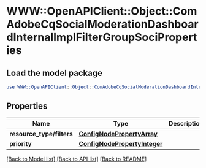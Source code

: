 # WWW::OpenAPIClient::Object::ComAdobeCqSocialModerationDashboardInternalImplFilterGroupSociProperties

## Load the model package
```perl
use WWW::OpenAPIClient::Object::ComAdobeCqSocialModerationDashboardInternalImplFilterGroupSociProperties;
```

## Properties
Name | Type | Description | Notes
------------ | ------------- | ------------- | -------------
**resource_type/filters** | [**ConfigNodePropertyArray**](ConfigNodePropertyArray.md) |  | [optional] 
**priority** | [**ConfigNodePropertyInteger**](ConfigNodePropertyInteger.md) |  | [optional] 

[[Back to Model list]](../README.md#documentation-for-models) [[Back to API list]](../README.md#documentation-for-api-endpoints) [[Back to README]](../README.md)


